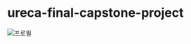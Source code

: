 # ureca-final-capstone-project

![프로필](https://github.com/user-attachments/assets/e8620879-ed9c-4dfa-a9b9-fc7c62516c14)
